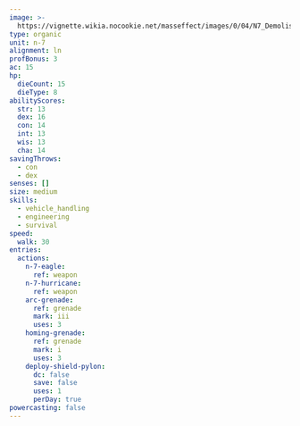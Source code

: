 ```yaml
---
image: >-
  https://vignette.wikia.nocookie.net/masseffect/images/0/04/N7_Demolisher_Engineer_MP.png/revision/latest/scale-to-width-down/250?cb=20120717151043
type: organic
unit: n-7
alignment: ln
profBonus: 3
ac: 15
hp:
  dieCount: 15
  dieType: 8
abilityScores:
  str: 13
  dex: 16
  con: 14
  int: 13
  wis: 13
  cha: 14
savingThrows:
  - con
  - dex
senses: []
size: medium
skills:
  - vehicle_handling
  - engineering
  - survival
speed:
  walk: 30
entries:
  actions:
    n-7-eagle:
      ref: weapon
    n-7-hurricane:
      ref: weapon
    arc-grenade:
      ref: grenade
      mark: iii
      uses: 3
    homing-grenade:
      ref: grenade
      mark: i
      uses: 3
    deploy-shield-pylon:
      dc: false
      save: false
      uses: 1
      perDay: true
powercasting: false
---
```


